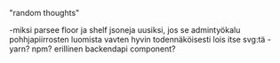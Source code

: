 "random thoughts"

-miksi parsee floor ja shelf jsoneja uusiksi, jos se admintyökalu pohhjapiirrosten luomista vavten hyvin todennäköisesti lois itse svg:tä
-yarn? npm? 
erillinen backendapi component? 
